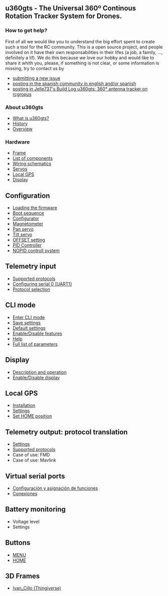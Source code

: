 ## u360gts - The Universal 360º Continous Rotation Tracker System for Drones.
### How to get help?
First of all we would like you to understand the big effort spent to create such a tool for the RC community. This is a open source project, and people involved on it have their own responsabilities in their lifes (a job, a family, ..., definitely a lif). We do this because we love our hobby and would like to share it whith you, please, if something is not clear, or some information is missing, try to contact us by

- [submitting a new issue](https://github.com/raul-ortega/u360gts/issues)
- [posting in the spanish community in english and/or spanish](http://www.forodrones.com/threads/antena-tracker-360%C2%BA.34530/)
- [posting in Jelle737's Build Log u360gts: 360° antenna tracker on rcgropus](https://www.rcgroups.com/forums/showthread.php?2964122-u360gts-360%C2%B0-antenna-tracker)
### About u360gts
- [What is u360gts?](https://github.com/raul-ortega/u360gts/blob/master/wiki/history.md)
- [History](https://github.com/raul-ortega/u360gts/blob/master/wiki/history.md)
- [Overview](https://github.com/raul-ortega/u360gts/blob/master/wiki/overview.md)

### Hardware
- [Frame](https://github.com/raul-ortega/u360gts/wiki/frame.md)
- [List of components](https://github.com/raul-ortega/u360gts/wiki/hardware-components.md)
- [Wiring schematics](https://github.com/raul-ortega/u360gts/wiki/hardware-wiring-schematics.md)
- [Servos](https://github.com/raul-ortega/u360gts/wiki/hardware-servos.md)
- [Local GPS](https://github.com/raul-ortega/u360gts/wiki/hardware-local-gps.md)
- [Display](https://github.com/raul-ortega/u360gts/wiki/hardware-display.md)

## Configuration
- [Loading the firmware](https://github.com/raul-ortega/u360gts/wiki/configuration-loading-firmware.md)
- [Boot sequence](https://github.com/raul-ortega/u360gts/wiki/configuration-boot-sequence.md)
- [Configurator](https://github.com/raul-ortega/u360gts/wiki/configuration-configurator.md)
- [Magnetometer](https://github.com/raul-ortega/u360gts/wiki/configuration-configurator.md)
- [Pan servo](https://github.com/raul-ortega/u360gts/wiki/configuration-configurator.md)
- [Tilt servo](https://github.com/raul-ortega/u360gts/wiki/configuration-configurator.md)
- [OFFSET setting](https://github.com/raul-ortega/u360gts/wiki/configuration-offset.md)
- [PID Controller](https://github.com/raul-ortega/u360gts/wiki/configuraiton-pid.md)
- [NOPID controll system](https://github.com/raul-ortega/u360gts/wiki/configuration-nopid.md)

## Telemetry input
- [Supported protocols](https://github.com/raul-ortega/u360gts/wiki/Telemetr%C3%ADa-de-entrada:-protocolos-soportados)
- [Configuring serial 0 (UART1)](https://github.com/raul-ortega/u360gts/wiki/Telemetr%C3%ADa-de-entrada:-Configuraci%C3%B3n-del-puerto-serie-0-%28UART1%29)
- [Protocol selection](https://github.com/raul-ortega/u360gts/wiki/Telemetr%C3%ADa-de-entrada:-selecci%C3%B3n-del-protocolo)

##  CLI mode
- [Enter CLI mode](https://github.com/raul-ortega/u360gts/wiki/cli-mode-enter.md)
- [Save settings](https://github.com/raul-ortega/u360gts/wiki/cli-mode-save-settings.md)
- [Default settings](https://github.com/raul-ortega/u360gts/wiki/cli-mode-deault.md)
- [Enable/Disable features](https://github.com/raul-ortega/u360gts/wiki/cli-mode-features.md)
- [Help](https://github.com/raul-ortega/u360gts/wiki/cli-mode-help.md)
- [Full list of parameters](https://github.com/raul-ortega/u360gts/wiki/cli-mode-parametters.md)

## Display
- [Description and operation](https://github.com/raul-ortega/u360gts/wiki/Display-OLED:-Descripci%C3%B3n-y-funcionamiento)
- [Enable/Disable display](https://github.com/raul-ortega/u360gts/wiki/Display-OLED:-Activar-desactivar-el-display)

## Local GPS
- [Installation](https://github.com/raul-ortega/u360gts/wiki/GPS-local:-instalaci%C3%B3n)
- [Settings](https://github.com/raul-ortega/u360gts/wiki/GPS-local:-configuraci%C3%B3n)
- [Set HOME position](https://github.com/raul-ortega/u360gts/wiki/GPS-local:-posici%C3%B3n-HOME)

## Telemetry output: protocol translation
- [Settings](https://github.com/raul-ortega/u360gts/wiki/Telemetr%C3%ADa-de-salida:-configuraci%C3%B3n)
- [Supported protocols](https://github.com/raul-ortega/u360gts/wiki/Telemetr%C3%ADa-de-salida:-protocolos-soportados)
- Case of use: FMD
- Case of use: Mavlink

## Virtual serial ports
- [Configuración y asignación de funciones](https://github.com/raul-ortega/u360gts/wiki/Puertos-series-virtuales:-configuraci%C3%B3n)
- [Conexiones](https://github.com/raul-ortega/u360gts/wiki/Puertos-serie-virtuales:-conexi%C3%B3n)

## Battery monitoring
- Voltage level
- Settings

## Buttons
- [MENU](https://github.com/raul-ortega/u360gts/wiki/Botones:-MEN%C3%9A)
- [HOME](https://github.com/raul-ortega/u360gts/wiki/Botones:-HOME)

## 3D Frames
- [Ivan_Cillo (Thingiverse)](http://www.thingiverse.com/thing:1367337)


